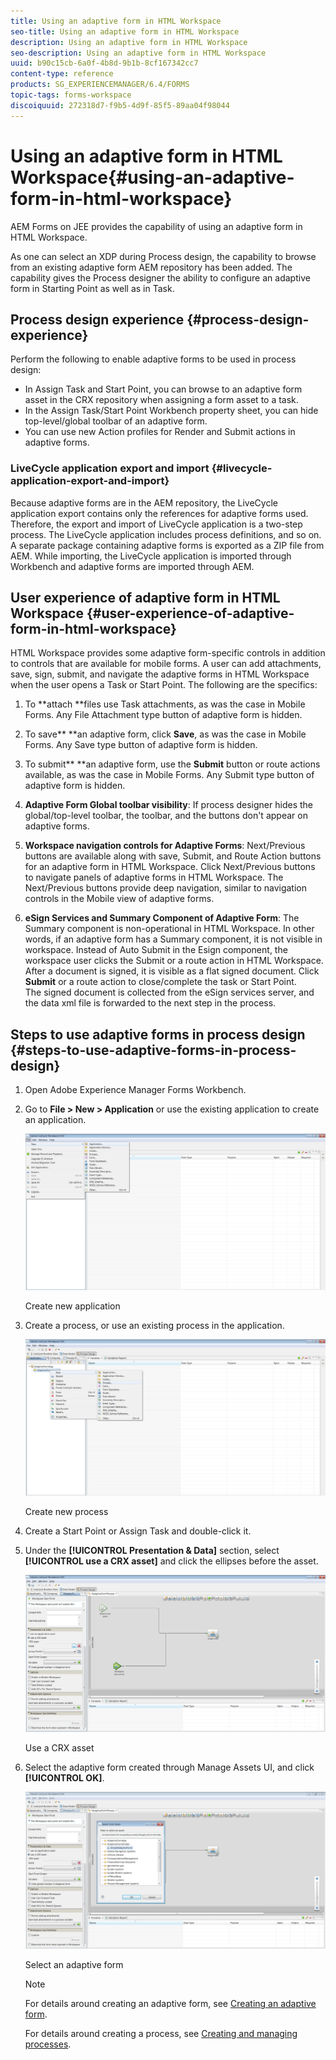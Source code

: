 ```yaml
---
title: Using an adaptive form in HTML Workspace
seo-title: Using an adaptive form in HTML Workspace
description: Using an adaptive form in HTML Workspace
seo-description: Using an adaptive form in HTML Workspace
uuid: b90c15cb-6a0f-4b8d-9b1b-8cf167342cc7
content-type: reference
products: SG_EXPERIENCEMANAGER/6.4/FORMS
topic-tags: forms-workspace
discoiquuid: 272318d7-f9b5-4d9f-85f5-89aa04f98044
---
```


# Using an adaptive form in HTML Workspace{#using-an-adaptive-form-in-html-workspace}

AEM Forms on JEE provides the capability of using an adaptive form in HTML Workspace.

As one can select an XDP during Process design, the capability to browse from an existing adaptive form AEM repository has been added. The capability gives the Process designer the ability to configure an adaptive form in Starting Point as well as in Task.

## Process design experience {#process-design-experience}

Perform the following to enable adaptive forms to be used in process design:

* In Assign Task and Start Point, you can browse to an adaptive form asset in the CRX repository when assigning a form asset to a task.
* In the Assign Task/Start Point Workbench property sheet, you can hide top-level/global toolbar of an adaptive form.
* You can use new Action profiles for Render and Submit actions in adaptive forms.

### LiveCycle application export and import {#livecycle-application-export-and-import}

Because adaptive forms are in the AEM repository, the LiveCycle application export contains only the references for adaptive forms used. Therefore, the export and import of LiveCycle application is a two-step process. The LiveCycle application includes process definitions, and so on. A separate package containing adaptive forms is exported as a ZIP file from AEM. While importing, the LiveCycle application is imported through Workbench and adaptive forms are imported through AEM.

## User experience of adaptive form in HTML Workspace {#user-experience-of-adaptive-form-in-html-workspace}

HTML Workspace provides some adaptive form-specific controls in addition to controls that are available for mobile forms. A user can add attachments, save, sign, submit, and navigate the adaptive forms in HTML Workspace when the user opens a Task or Start Point. The following are the specifics:

1. To **attach **files use Task attachments, as was the case in Mobile Forms. Any File Attachment type button of adaptive form is hidden.  

1. To save** **an adaptive form, click **Save**, as was the case in Mobile Forms. Any Save type button of adaptive form is hidden.  

1. To submit** **an adaptive form, use the **Submit** button or route actions available, as was the case in Mobile Forms. Any Submit type button of adaptive form is hidden.  

1. **Adaptive Form Global toolbar visibility**: If process designer hides the global/top-level toolbar, the toolbar, and the buttons don't appear on adaptive forms.  

1. **Workspace navigation controls for Adaptive Forms**: Next/Previous buttons are available along with save, Submit, and Route Action buttons for an adaptive form in HTML Workspace. Click Next/Previous buttons to navigate panels of adaptive forms in HTML Workspace. The Next/Previous buttons provide deep navigation, similar to navigation controls in the Mobile view of adaptive forms.  

1. **eSign Services and Summary Component of Adaptive Form**: The Summary component is non-operational in HTML Workspace. In other words, if an adaptive form has a Summary component, it is not visible in workspace. Instead of Auto Submit in the Esign component, the workspace user clicks the Submit or a route action in HTML Workspace. After a document is signed, it is visible as a flat signed document. Click **Submit** or a route action to close/complete the task or Start Point.  
   The signed document is collected from the eSign services server, and the data xml file is forwarded to the next step in the process.

## Steps to use adaptive forms in process design {#steps-to-use-adaptive-forms-in-process-design}

1. Open Adobe Experience Manager Forms Workbench.  

1. Go to **File &gt; New &gt; Application** or use the existing application to create an application.

   ![Create new application](assets/create_new_appl.png)

   Create new application

1. Create a process, or use an existing process in the application.

   ![Create new process](assets/create_new_process.png)

   Create new process

1. Create a Start Point or Assign Task and double-click it.
1. Under the **[!UICONTROL Presentation & Data]** section, select **[!UICONTROL use a CRX asset]** and click the ellipses before the asset.

   ![Use a CRX asset](assets/use_crx_asset.png)

   Use a CRX asset

1. Select the adaptive form created through Manage Assets UI, and click **[!UICONTROL OK]**.

   ![Select an adaptive form](assets/selecting_form.png)

   Select an adaptive form

   >[!NOTE]
   >
   >For details around creating an adaptive form, see [Creating an adaptive form](../../forms/using/creating-adaptive-form.md).
   >
   >
   >For details around creating a process, see [Creating and managing processes](http://help.adobe.com/en_US/AEMForms/6.1/WorkbenchHelp/WS92d06802c76abadb-1cc35bda128261a20dd-7ff7.2.html).

